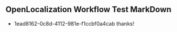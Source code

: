 ## OpenLocalization Workflow Test MarkDown
* 1ead8162-0c8d-4112-981e-f1ccbf0a4cab thanks!

<!--HONumber=Aug16_HO3-->


